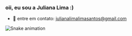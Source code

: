 ### oii, eu sou a Juliana Lima :)


- 💌 entre em contato: julianalimalimasantos@gmail.com

![Snake animation](httpd://github.com/JulianaaLima/JulianaaLima/blob/output/github-contribution-grid-sanke.svg)
